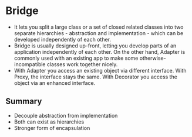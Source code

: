 # Bridge

- It lets you split a large class or a set of closed related classes into two separate hierarchies - abstraction and implementation - which can be developed independently of each other.
- Bridge is usually designed up-front, letting you develop parts of an application independently of each other. On the other hand, Adapter is commonly used with an existing app to make some otherwise-incompatible classes work together nicely.
- With Adapter you access an existing object via different interface. With Proxy, the interface stays the same. With Decorator you access the object via an enhanced interface.

## Summary

- Decouple abstraction from implementation
- Both can exist as hierarchies
- Stronger form of encapsulation
